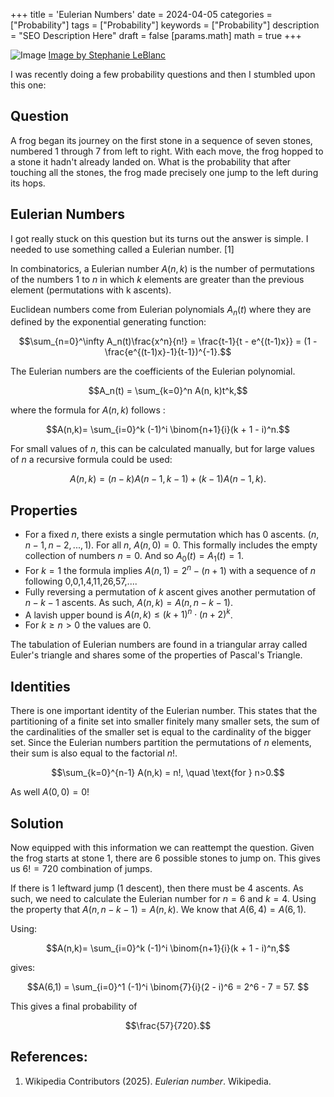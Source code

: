 +++
title = 'Eulerian Numbers'
date = 2024-04-05
categories = ["Probability"]
tags = ["Probability"]
keywords = ["Probability"]
description = "SEO Description Here"
draft = false
[params.math]
math = true
+++

![Image](stephanie-leblanc-JLMEZxBcXCU-unsplash.jpg)
[Image by Stephanie LeBlanc](https://unsplash.com/@sleblanc01)

I was recently doing a few probability questions and then I stumbled upon this one:

## Question

A frog began its journey on the first stone in a sequence of seven stones, numbered 1 through 7 from left to right. With each move, the frog hopped to a stone it hadn't already landed on. What is the probability that after touching all the stones, the frog made precisely one jump to the left during its hops.

## Eulerian Numbers

I got really stuck on this question but its turns out the answer is simple. I needed to use something called a Eulerian number. [1]

In combinatorics, a Eulerian number $A(n, k)$ is the number of permutations of the numbers 1 to $n$ in which $k$ elements are greater than the previous element (permutations with k ascents).

Euclidean numbers come from Eulerian polynomials $A_n(t)$ where they are defined by the exponential generating function:

$$\sum_{n=0}^\infty A_n(t)\frac{x^n}{n!} = \frac{t-1}{t - e^{(t-1)x}} = (1 - \frac{e^{(t-1)x}-1}{t-1})^{-1}.$$

The Eulerian numbers are the coefficients of the Eulerian polynomial.

$$A_n(t) = \sum_{k=0}^n A(n, k)t^k,$$

where the formula for $A(n, k)$ follows :

$$A(n,k)= \sum_{i=0}^k (-1)^i \binom{n+1}{i}(k + 1 - i)^n.$$


For small values of $n$, this can be calculated manually, but for large values of $n$ a recursive formula could be used:

$$A(n,k) = (n-k)A(n-1, k-1) + (k-1)A(n-1,k).$$

## Properties
* For a fixed $n$, there exists a single permutation which has 0 ascents. $(n, n-1, n-2, ..., 1)$. For all $n$, $A(n, 0) = 0$. This formally includes the empty collection of numbers $n=0$. And so $A_0(t) = A_1(t) = 1$.
* For $k=1$ the formula implies $A(n,1) = 2^n - (n+1)$ with a sequence of $n$ following 0,0,1,4,11,26,57,....
* Fully reversing a permutation of $k$ ascent gives another permutation of $n-k-1$ ascents. As such, $A(n,k) = A(n,n-k-1)$.
* A lavish upper bound is $A(n,k) \leq (k+1)^n \cdot (n+2)^k$.
* For $k \geq n > 0$ the values are 0.

The tabulation of Eulerian numbers are found in a triangular array called Euler's triangle and shares some of the properties of Pascal's Triangle.

## Identities

There is one important identity of the Eulerian number. This states that the partitioning of a finite set into smaller finitely many smaller sets, the sum of the cardinalities of the smaller set is equal to the cardinality of the bigger set. Since the Eulerian numbers partition the permutations of $n$ elements, their sum is also equal to the factorial $n!$.

$$\sum_{k=0}^{n-1} A(n,k) = n!, \quad \text{for } n>0.$$

As well $A(0,0) = 0!$

## Solution

Now equipped with this information we can reattempt the question. Given the frog starts at stone 1, there are 6 possible stones to jump on. This gives us $6! = 720$ combination of jumps.

If there is 1 leftward jump (1 descent), then there must be 4 ascents. As such, we need to calculate the Eulerian number for $n=6$ and $k=4$. Using the property that $A(n,n-k-1)= A(n,k)$. We know that $A(6, 4) = A(6, 1)$.

Using:

$$A(n,k)= \sum_{i=0}^k (-1)^i \binom{n+1}{i}(k + 1 - i)^n,$$

gives:

$$A(6,1) = \sum_{i=0}^1 (-1)^i \binom{7}{i}(2 - i)^6 = 2^6 - 7 = 57. $$

This gives a final probability of

$$\frac{57}{720}.$$


## References:
1. Wikipedia Contributors (2025). _Eulerian number_. Wikipedia.

‌
